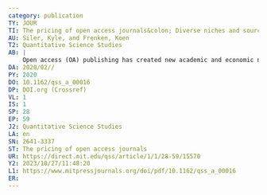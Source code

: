 ```yaml
---
category: publication
TY: JOUR
TI: The pricing of open access journals&colon; Diverse niches and sources of value in academic publishing
AU: Siler, Kyle, and Frenken, Koen
T2: Quantitative Science Studies
AB: |
    Open access (OA) publishing has created new academic and economic niches in contemporary science. OA journals offer numerous publication outlets with varying editorial philosophies and business models. This article analyzes the Directory of Open Access Journals (DOAJ) ( n = 12,127) to identify characteristics of OA academic journals related to the adoption of article processing charge (APC)-based business models, as well as the price points of journals that charge APCs. Journal impact factor (JIF), language, publisher mission, DOAJ Seal, economic and geographic regions of publishers, peer review duration, and journal discipline are all significantly related to the adoption and pricing of journal APCs. Even after accounting for other journal characteristics (prestige, discipline, publisher country), journals published by for-profit publishers charge the highest APCs. Journals with status endowments (JIF, DOAJ Seal) and articles written in English, published in wealthier regions, and in medical or science-based disciplines are also relatively costlier. The OA publishing market reveals insights into forces that create economic and academic value in contemporary science. Political and institutional inequalities manifest in the varying niches occupied by different OA journals and publishers.
DA: 2020/02//
PY: 2020
DO: 10.1162/qss_a_00016
DP: DOI.org (Crossref)
VL: 1
IS: 1
SP: 28
EP: 59
J2: Quantitative Science Studies
LA: en
SN: 2641-3337
ST: The pricing of open access journals
UR: https://direct.mit.edu/qss/article/1/1/28-59/15570
Y2: 2023/10/27/11:48:20
L1: https://www.mitpressjournals.org/doi/pdf/10.1162/qss_a_00016
ER: 
---
```

